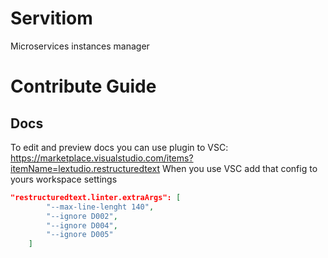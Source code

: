 # Servitiom
Microservices instances manager

# Contribute Guide

## Docs
To edit and preview docs you can use plugin to VSC: 
    https://marketplace.visualstudio.com/items?itemName=lextudio.restructuredtext
When you use VSC add that config to yours workspace settings
```json
"restructuredtext.linter.extraArgs": [
        "--max-line-lenght 140",
        "--ignore D002",
        "--ignore D004",
        "--ignore D005"
    ]
```
    
